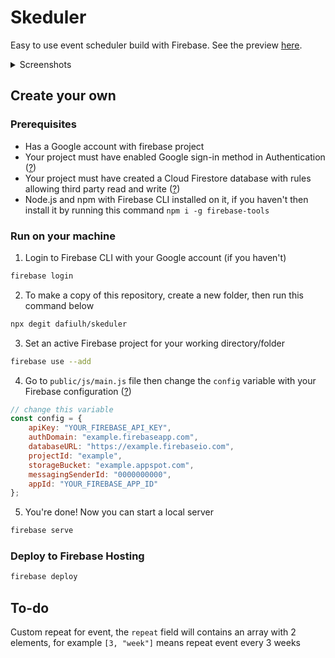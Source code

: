 # Skeduler
Easy to use event scheduler build with Firebase. See the preview [here](https://dap-skeduler.web.app/).

<details>
  <summary>Screenshots</summary>
  
  ![Dashboard Screenshot](https://i.imgur.com/HIfOrpm.png)
  ![Events Screenshot](https://i.imgur.com/9JohmaO.png)
  ![Goals Screenshot](https://i.imgur.com/Oj6dHCr.png)
</details>

## Create your own

### Prerequisites
- Has a Google account with firebase project
- Your project must have enabled Google sign-in method in Authentication ([?](https://i.imgur.com/7PhXLbz.png))
- Your project must have created a Cloud Firestore database with rules allowing third party read and write ([?](https://i.imgur.com/0hWAhMn.png))
- Node.js and npm with Firebase CLI installed on it, if you haven't then install it by running this command `npm i -g firebase-tools`

### Run on your machine
1. Login to Firebase CLI with your Google account (if you haven't)
```sh
firebase login
```
2. To make a copy of this repository, create a new folder, then run this command below
```sh
npx degit dafiulh/skeduler
```
3. Set an active Firebase project for your working directory/folder
```sh
firebase use --add
```
4. Go to `public/js/main.js` file then change the `config` variable with your Firebase configuration ([?](https://i.imgur.com/NTgG0Ap.jpg))
```javascript
// change this variable
const config = {
    apiKey: "YOUR_FIREBASE_API_KEY",
    authDomain: "example.firebaseapp.com",
    databaseURL: "https://example.firebaseio.com",
    projectId: "example",
    storageBucket: "example.appspot.com",
    messagingSenderId: "0000000000",
    appId: "YOUR_FIREBASE_APP_ID"
};
```
5. You're done! Now you can start a local server
```sh
firebase serve
```

### Deploy to Firebase Hosting
```sh
firebase deploy
```

## To-do

Custom repeat for event, the `repeat` field will contains an array with 2 elements, for example `[3, "week"]` means repeat event every 3 weeks
